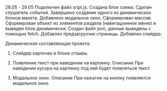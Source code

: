 28.05 - 29.05 Подключен файл sript.js. Создана блок схема. Сделан слушатель событий. Завершено создание одного из динамических блоков макета. Добавлено модальное окно. Сформирован массив. Сформирован объект из элементов раздела (навигацоинное меню) и выведен блок динамически. Создан файл json, данные выведены с помощью fetch. Добавлен предзагрузчик страницы. Добавлен слайдер.

Динамическая составляющая проекта:

1. Слайдер карточек в блоке отзывы.

2. Появление текст при наведении на картинку.
    Описание
    При наведении кусора на картинку под ней будет появляться текст.
    
3. Модальное окно.
    Описание
    При нажатии на кнопку появляется модальное окно.